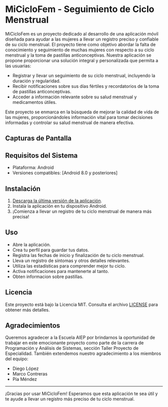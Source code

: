# MiCicloFem - Seguimiento de Ciclo Menstrual

MiCicloFem es un proyecto dedicado al desarrollo de una aplicación móvil diseñada para ayudar a las mujeres a llevar un registro preciso y confiable de su ciclo menstrual. El proyecto tiene como objetivo abordar la falta de conocimiento y seguimiento de muchas mujeres con respecto a su ciclo menstrual y la toma de pastillas anticonceptivas. Nuestra aplicación se propone proporcionar una solución integral y personalizada que permita a las usuarias:

- Registrar y llevar un seguimiento de su ciclo menstrual, incluyendo la duración y regularidad.
- Recibir notificaciones sobre sus días fértiles y recordatorios de la toma de pastillas anticonceptivas.
- Acceder a información relevante sobre su salud menstrual y medicamentos útiles.

Este proyecto se enmarca en la búsqueda de mejorar la calidad de vida de las mujeres, proporcionándoles información vital para tomar decisiones informadas y controlar su salud menstrual de manera efectiva.

## Capturas de Pantalla

## Requisitos del Sistema

- Plataforma: Android
- Versiones compatibles: [Android 8.0 y posteriores]

## Instalación

1. [Descarga la última versión de la aplicación](link_de_descarga).
2. Instala la aplicación en tu dispositivo Android.
3. ¡Comienza a llevar un registro de tu ciclo menstrual de manera más precisa!

## Uso

- Abre la aplicación.
- Crea tu perfil para guardar tus datos.
- Registra las fechas de inicio y finalización de tu ciclo menstrual.
- Lleva un registro de síntomas y otros detalles relevantes.
- Utiliza las estadísticas para comprender mejor tu ciclo.
- Activa notificaciones para mantenerte al tanto.
- Obten informacion sobre pastillas.

## Licencia

Este proyecto está bajo la Licencia MIT. Consulta el archivo [LICENSE](/LICENSE) para obtener más detalles.

## Agradecimientos

Queremos agradecer a la Escuela AIEP por brindarnos la oportunidad de trabajar en este emocionante proyecto como parte de la carrera de Programación y Análisis de Sistemas, sección Taller Proyecto de Especialidad. También extendemos nuestro agradecimiento a los miembros del equipo:

- Diego López
- Marco Contreras
- Pía Méndez

---

¡Gracias por usar MiCicloFem! Esperamos que esta aplicación te sea útil y te ayude a llevar un registro más preciso de tu ciclo menstrual.